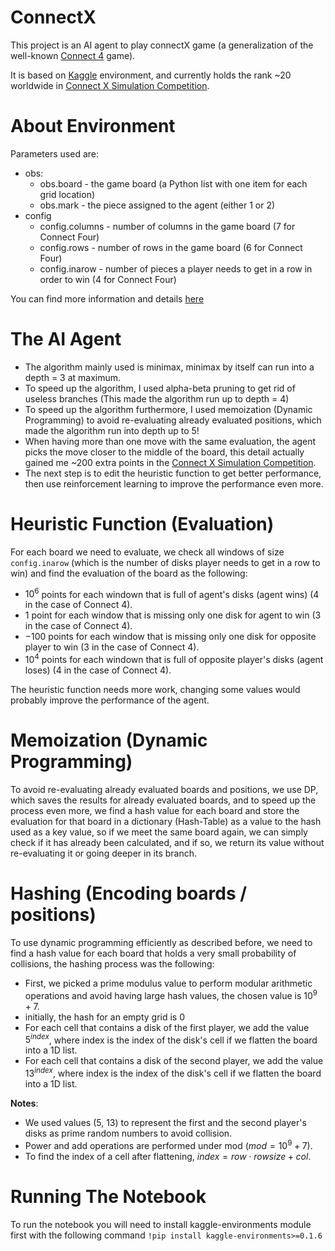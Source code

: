 # ConnectX
This project is an AI agent to play connectX game (a generalization of the well-known [Connect 4](https://en.wikipedia.org/wiki/Connect_Four) game).

It is based on [Kaggle](https://www.kaggle.com/) environment, and currently holds the rank ~20 worldwide in [Connect X Simulation Competition](https://www.kaggle.com/competitions/connectx/leaderboard).

# About Environment
Parameters used are:
- obs:
  - obs.board - the game board (a Python list with one item for each grid location)
  - obs.mark - the piece assigned to the agent (either 1 or 2)
- config
  - config.columns - number of columns in the game board (7 for Connect Four)
  - config.rows - number of rows in the game board (6 for Connect Four)
  - config.inarow - number of pieces a player needs to get in a row in order to win (4 for Connect Four)

You can find more information and details [here](https://www.kaggle.com/code/alexisbcook/play-the-game)

# The AI Agent
- The algorithm mainly used is minimax, minimax by itself can run into a depth = 3 at maximum.
- To speed up the algorithm, I used alpha-beta pruning to get rid of useless branches (This made the algorithm run up to depth = 4)
- To speed up the algorithm furthermore, I used memoization (Dynamic Programming) to avoid re-evaluating already evaluated positions, which made the algorithm run into depth up to 5!
- When having more than one move with the same evaluation, the agent picks the move closer to the middle of the board, this detail actually gained me ~200 extra points in the [Connect X Simulation Competition](https://www.kaggle.com/competitions/connectx/leaderboard).
- The next step is to edit the heuristic function to get better performance, then use reinforcement learning to improve the performance even more.

# Heuristic Function (Evaluation)
For each board we need to evaluate, we check all windows of size `config.inarow` (which is the number of disks player needs to get in a row to win) and find the evaluation of the board as the following:
- $10 ^ 6$ points for each windown that is full of agent's disks (agent wins) (4 in the case of Connect 4).
- $1$ point for each window that is missing only one disk for agent to win (3 in the case of Connect 4).
- $-100$ points for each window that is missing only one disk for opposite player to win (3 in the case of Connect 4).
- $10 ^ 4$ points for each windown that is full of opposite player's disks (agent loses) (4 in the case of Connect 4).

The heuristic function needs more work, changing some values would probably improve the performance of the agent.

# Memoization (Dynamic Programming)
To avoid re-evaluating already evaluated boards and positions, we use DP, which saves the results for already evaluated boards, and to speed up the process even more, we find a hash value for each board and store the evaluation for that board in a dictionary (Hash-Table) as a value to the hash used as a key value, so if we meet the same board again, we can simply check if it has already been calculated, and if so, we return its value without re-evaluating it or going deeper in its branch.

# Hashing (Encoding boards / positions)
To use dynamic programming efficiently as described before, we need to find a hash value for each board that holds a very small probability of collisions, the hashing process was the following:
- First, we picked a prime modulus value to perform modular arithmetic operations and avoid having large hash values, the chosen value is $10 ^ 9 + 7$.
- initially, the hash for an empty grid is 0
- For each cell that contains a disk of the first player, we add the value $5 ^ {index}$, where index is the index of the disk's cell if we flatten the board into a 1D list.
- For each cell that contains a disk of the second player, we add the value $13 ^ {index}$, where index is the index of the disk's cell if we flatten the board into a 1D list.

**Notes**:
- We used values (5, 13) to represent the first and the second player's disks as prime random numbers to avoid collision.
- Power and add operations are performed under mod ($mod = 10 ^ 9 + 7$).
- To find the index of a cell after flattening, $index = row \cdot rowsize + col$.

# Running The Notebook
To run the notebook you will need to install kaggle-environments module first with the following command `!pip install kaggle-environments>=0.1.6`
